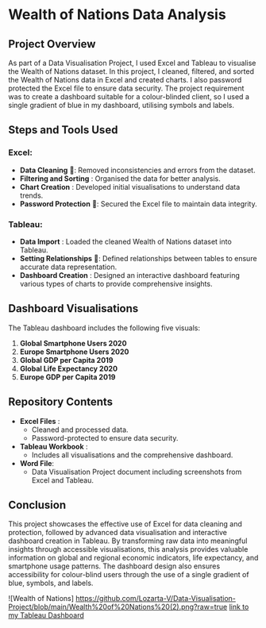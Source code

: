 # Wealth of Nations Data Analysis 

## Project Overview

As part of a Data Visualisation Project, I used Excel and Tableau to visualise the Wealth of Nations dataset. In this project, I cleaned, filtered, and sorted the Wealth of Nations data in Excel and created charts. I also password protected the Excel file to ensure data security. The project requirement was to create a dashboard suitable for a colour-blinded client, so I used a single gradient of blue in my dashboard, utilising symbols and labels.

## Steps and Tools Used

### Excel:
- **Data Cleaning** 🧹: Removed inconsistencies and errors from the dataset.
- **Filtering and Sorting** : Organised the data for better analysis.
- **Chart Creation** : Developed initial visualisations to understand data trends.
- **Password Protection** 🔐: Secured the Excel file to maintain data integrity.

### Tableau:
- **Data Import** : Loaded the cleaned Wealth of Nations dataset into Tableau.
- **Setting Relationships** 🔗: Defined relationships between tables to ensure accurate data representation.
- **Dashboard Creation** : Designed an interactive dashboard featuring various types of charts to provide comprehensive insights.

## Dashboard Visualisations

The Tableau dashboard includes the following five visuals:

1. **Global Smartphone Users 2020** 
2. **Europe Smartphone Users 2020** 
3. **Global GDP per Capita 2019** 
4. **Global Life Expectancy 2020** 
5. **Europe GDP per Capita 2019** 
   
## Repository Contents

- **Excel Files** :
  - Cleaned and processed data.
  - Password-protected to ensure data security.
- **Tableau Workbook** :
  - Includes all visualisations and the comprehensive dashboard.
- **Word File**:
  - Data Visualisation Project document including screenshots from Excel and Tableau. 

## Conclusion

This project showcases the effective use of Excel for data cleaning and protection, followed by advanced data visualisation and interactive dashboard creation in Tableau. By transforming raw data into meaningful insights through accessible visualisations, this analysis provides valuable information on global and regional economic indicators, life expectancy, and smartphone usage patterns. The dashboard design also ensures accessibility for colour-blind users through the use of a single gradient of blue, symbols, and labels.

![Wealth of Nations] https://github.com/Lozarta-V/Data-Visualisation-Project/blob/main/Wealth%20of%20Nations%20(2).png?raw=true 
[link to my Tableau Dashboard](https://public.tableau.com/app/profile/lozarta.veizaj/viz/WealthofNations_17118415290690/WealthofNations)
